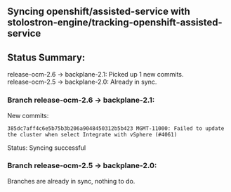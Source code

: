 ## Syncing openshift/assisted-service with stolostron-engine/tracking-openshift-assisted-service

## Status Summary:

release-ocm-2.6 -> backplane-2.1: Picked up 1 new commits.  
release-ocm-2.5 -> backplane-2.0: Already in sync.  

### Branch release-ocm-2.6 -> backplane-2.1:

New commits:

```
385dc7aff4c6e5b75b3b206a9048450312b5b423 MGMT-11000: Failed to update the cluster when select Integrate with vSphere (#4061)
```

Status: Syncing successful

### Branch release-ocm-2.5 -> backplane-2.0:

Branches are already in sync, nothing to do.
